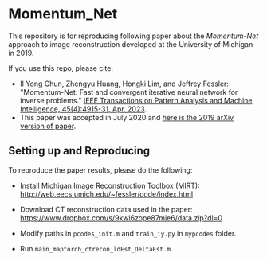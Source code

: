 # Momentum_Net

This repository is for reproducing following paper
about the *Momentum-Net* approach to image reconstruction
developed at the University of Michigan in 2019. 

If you use this repo,
please cite:

* Il Yong Chun, Zhengyu Huang, Hongki Lim, and Jeffrey Fessler:
  "Momentum-Net: Fast and convergent iterative neural network for inverse problems."
  [IEEE Transactions on Pattern Analysis and Machine Intelligence, 45(4):4915-31, Apr. 2023](https://doi.org/10.1109/TPAMI.2020.3012955).
* This paper was accepted in July 2020 and
  [here is the 2019 arXiv version of paper](https://arxiv.org/abs/1907.11818).


## Setting up and Reproducing

To reproduce the paper results,
please do the following:

* Install
  Michigan Image Reconstruction Toolbox (MIRT):
  http://web.eecs.umich.edu/~fessler/code/index.html

* Download CT reconstruction data used in the paper:
  https://www.dropbox.com/s/9kwl6zope87mje6/data.zip?dl=0

* Modify paths in `pcodes_init.m` and `train_iy.py` in `mypcodes` folder.

* Run `main_maptorch_ctrecon_ldEst_DeltaEst.m`.
